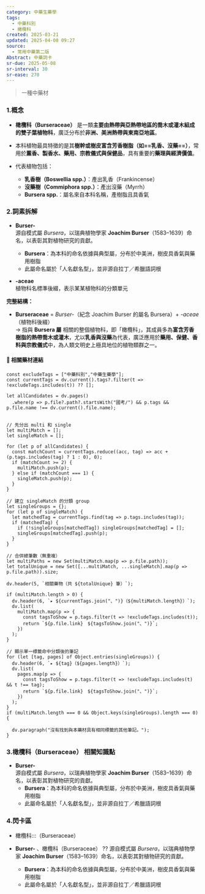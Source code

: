 ```yaml
---
category: 中藥生藥學
tags:
  - 中藥科別
  - 橄欖科
created: 2025-03-21
updated: 2025-04-08 09:27
source:
  - 常用中藥第二版
Abstract: 中藥詞卡
sr-due: 2025-05-08
sr-interval: 30
sr-ease: 270
---
```

> 一種中藥材
### 1.概念
- **橄欖科（Burseraceae）** 是一類**主要由熱帶與亞熱帶地區的喬木或灌木組成的雙子葉植物科**，廣泛分布於**非洲、美洲熱帶與東南亞地區**。  
- 本科植物最具特徵的是其**樹幹或樹皮富含芳香樹脂（如==乳香、沒藥==）**，常用於**薰香、製香水、藥用、宗教儀式與保健品**，具有重要的**藥理與經濟價值**。 
  
- 代表植物包括：  
  - **乳香樹（Boswellia spp.）**：產出乳香（Frankincense）  
  - **沒藥樹（Commiphora spp.）**：產出沒藥（Myrrh）  
  - **Bursera spp.**：屬名來自本科名稱，產樹脂且具香氣  

### 2.詞素拆解
- **Burser-**  
  源自模式屬 *Bursera*，以瑞典植物學家 **Joachim Burser**（1583–1639）命名，以表彰其對植物研究的貢獻。  
  - **Bursera**：為本科的命名依據與典型屬，分布於中美洲，樹皮具香氣與藥用樹脂  
  - 此屬命名屬於「人名獻名型」，並非源自拉丁／希臘語詞根  

- **-aceae**  
  植物科名標準後綴，表示某某植物科的分類單元  

**完整結構：**
- **Burseraceae** = *Burser-*（紀念 Joachim Burser 的屬名 Bursera）+ *-aceae*（植物科後綴）  
→ 指與 **Bursera 屬** 相關的整個植物科，即「橄欖科」，其成員多為**富含芳香樹脂的熱帶喬木或灌木**，尤以**乳香與沒藥**為代表，廣泛應用於**藥用、保健、香料與宗教儀式**中，為人類文明史上極具地位的植物類群之一。  


#### 📌 相關藥材連結


```dataviewjs
const excludeTags = ["中藥科別","中藥生藥學"];
const currentTags = dv.current().tags?.filter(t => !excludeTags.includes(t)) ?? [];

let allCandidates = dv.pages()
  .where(p => p.file?.path?.startsWith("國考/") && p.tags && p.file.name !== dv.current().file.name);


// 先分出 multi 和 single
let multiMatch = [];
let singleMatch = [];

for (let p of allCandidates) {
  const matchCount = currentTags.reduce((acc, tag) => acc + (p.tags.includes(tag) ? 1 : 0), 0);
  if (matchCount >= 2) {
    multiMatch.push(p);
  } else if (matchCount === 1) {
    singleMatch.push(p);
  }
}

// 建立 singleMatch 的分類 group
let singleGroups = {};
for (let p of singleMatch) {
  let matchedTag = currentTags.find(tag => p.tags.includes(tag));
  if (matchedTag) {
    if (!singleGroups[matchedTag]) singleGroups[matchedTag] = [];
    singleGroups[matchedTag].push(p);
  }
}

// 合併總筆數（無重複）
let multiPaths = new Set(multiMatch.map(p => p.file.path));
let totalUnique = new Set([...multiMatch, ...singleMatch].map(p => p.file.path)).size;

dv.header(5, `相關藥物（共 ${totalUnique} 筆）`);

if (multiMatch.length > 0) {
  dv.header(6, `▸ ${currentTags.join("、")}（${multiMatch.length}）`);
  dv.list(
    multiMatch.map(p => {
      const tagsToShow = p.tags.filter(t => !excludeTags.includes(t));
      return `${p.file.link}　${tagsToShow.join("、")}`;
    })
  );
}

// 顯示單一標籤命中分類後的筆記
for (let [tag, pages] of Object.entries(singleGroups)) {
  dv.header(6, `▸ ${tag}（${pages.length}）`);
  dv.list(
    pages.map(p => {
      const tagsToShow = p.tags.filter(t => !excludeTags.includes(t) && t !== tag);
      return `${p.file.link}　${tagsToShow.join("、")}`;
    })
  );
}
if (multiMatch.length === 0 && Object.keys(singleGroups).length === 0) {

  dv.paragraph("沒有找到與本藥材具有相同標籤的其他筆記。");
}

```



### 3.橄欖科（Burseraceae） 相關知識點

- **Burser-**  
  源自模式屬 *Bursera*，以瑞典植物學家 **Joachim Burser**（1583–1639）命名，以表彰其對植物研究的貢獻。  
  - **Bursera**：為本科的命名依據與典型屬，分布於中美洲，樹皮具香氣與藥用樹脂  
  - 此屬命名屬於「人名獻名型」，並非源自拉丁／希臘語詞根  


### 4.閃卡區

- 橄欖科:::（Burseraceae） 


- **Burser-**  、橄欖科（Burseraceae）
??
  源自模式屬 *Bursera*，以瑞典植物學家 **Joachim Burser**（1583–1639）命名，以表彰其對植物研究的貢獻。  
  - **Bursera**：為本科的命名依據與典型屬，分布於中美洲，樹皮具香氣與藥用樹脂  
  - 此屬命名屬於「人名獻名型」，並非源自拉丁／希臘語詞根 <!--SR:!2025-03-30,3,267!2025-04-04,8,250-->  